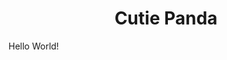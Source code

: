 <h1 align="center">Cutie Panda</h1>
Hello World!

<!---
cutiepandaa/cutiepandaa is a ✨ special ✨ repository because its `README.md` (this file) appears on your GitHub profile.
You can click the Preview link to take a look at your changes.
--->
